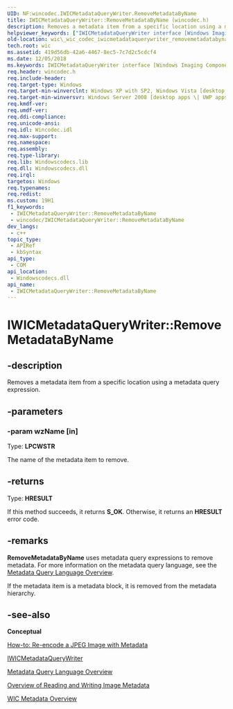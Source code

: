 ```yaml
---
UID: NF:wincodec.IWICMetadataQueryWriter.RemoveMetadataByName
title: IWICMetadataQueryWriter::RemoveMetadataByName (wincodec.h)
description: Removes a metadata item from a specific location using a metadata query expression.
helpviewer_keywords: ["IWICMetadataQueryWriter interface [Windows Imaging Component]","RemoveMetadataByName method","IWICMetadataQueryWriter.RemoveMetadataByName","IWICMetadataQueryWriter::RemoveMetadataByName","RemoveMetadataByName","RemoveMetadataByName method [Windows Imaging Component]","RemoveMetadataByName method [Windows Imaging Component]","IWICMetadataQueryWriter interface","_wic_codec_iwicmetadataquerywriter_removemetadatabyname","wic._wic_codec_iwicmetadataquerywriter_removemetadatabyname","wincodec/IWICMetadataQueryWriter::RemoveMetadataByName"]
old-location: wic\_wic_codec_iwicmetadataquerywriter_removemetadatabyname.htm
tech.root: wic
ms.assetid: 419d56db-42a6-4467-8ec5-7c7d2c5cdcf4
ms.date: 12/05/2018
ms.keywords: IWICMetadataQueryWriter interface [Windows Imaging Component],RemoveMetadataByName method, IWICMetadataQueryWriter.RemoveMetadataByName, IWICMetadataQueryWriter::RemoveMetadataByName, RemoveMetadataByName, RemoveMetadataByName method [Windows Imaging Component], RemoveMetadataByName method [Windows Imaging Component],IWICMetadataQueryWriter interface, _wic_codec_iwicmetadataquerywriter_removemetadatabyname, wic._wic_codec_iwicmetadataquerywriter_removemetadatabyname, wincodec/IWICMetadataQueryWriter::RemoveMetadataByName
req.header: wincodec.h
req.include-header: 
req.target-type: Windows
req.target-min-winverclnt: Windows XP with SP2, Windows Vista [desktop apps \| UWP apps]
req.target-min-winversvr: Windows Server 2008 [desktop apps \| UWP apps]
req.kmdf-ver: 
req.umdf-ver: 
req.ddi-compliance: 
req.unicode-ansi: 
req.idl: Wincodec.idl
req.max-support: 
req.namespace: 
req.assembly: 
req.type-library: 
req.lib: Windowscodecs.lib
req.dll: Windowscodecs.dll
req.irql: 
targetos: Windows
req.typenames: 
req.redist: 
ms.custom: 19H1
f1_keywords:
 - IWICMetadataQueryWriter::RemoveMetadataByName
 - wincodec/IWICMetadataQueryWriter::RemoveMetadataByName
dev_langs:
 - c++
topic_type:
 - APIRef
 - kbSyntax
api_type:
 - COM
api_location:
 - Windowscodecs.dll
api_name:
 - IWICMetadataQueryWriter::RemoveMetadataByName
---
```


# IWICMetadataQueryWriter::RemoveMetadataByName


## -description

Removes a metadata item from a specific location using a metadata query expression.

## -parameters

### -param wzName [in]

Type: <b>LPCWSTR</b>

The name of the metadata item to remove.

## -returns

Type: <b>HRESULT</b>

If this method succeeds, it returns <b xmlns:loc="http://microsoft.com/wdcml/l10n">S_OK</b>. Otherwise, it returns an <b xmlns:loc="http://microsoft.com/wdcml/l10n">HRESULT</b> error code.

## -remarks

<b>RemoveMetadataByName</b> uses metadata query expressions to remove metadata. For more information on the metadata query language, see the <a href="/windows/desktop/wic/-wic-codec-metadataquerylanguage">Metadata Query Language Overview</a>.

If the metadata item is a metadata block, it is removed from the metadata hierarchy.

## -see-also

<b>Conceptual</b>



<a href="/windows/desktop/wic/-wic-codec-jpegmetadataencoding">How-to: Re-encode a JPEG Image with Metadata</a>



<a href="/windows/desktop/api/wincodec/nn-wincodec-iwicmetadataquerywriter">IWICMetadataQueryWriter</a>



<a href="/windows/desktop/wic/-wic-codec-metadataquerylanguage">Metadata Query Language Overview</a>



<a href="/windows/desktop/wic/-wic-codec-readingwritingmetadata">Overview of Reading and Writing Image Metadata</a>



<a href="/windows/desktop/wic/-wic-about-metadata">WIC Metadata Overview</a>

